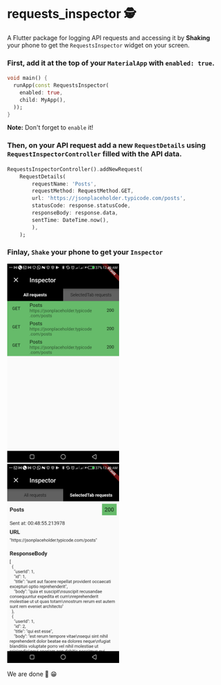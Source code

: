 # requests_inspector 🕵

A Flutter package for logging API requests and accessing it by **Shaking** your phone to get the `RequestsInspector` widget on your screen.

### First, add it at the top of your `MaterialApp` with `enabled: true`.

```dart
void main() {
  runApp(const RequestsInspector(
    enabled: true,
    child: MyApp(),
  ));
}

```

**Note:** Don't forget to `enable` it!

### Then, on your API request add a new `RequestDetails` using `RequestInspectorController` filled with the API data.

```dart
RequestsInspectorController().addNewRequest(
    RequestDetails(
        requestName: 'Posts',
        requestMethod: RequestMethod.GET,
        url: 'https://jsonplaceholder.typicode.com/posts',
        statusCode: response.statusCode,
        responseBody: response.data,
        sentTime: DateTime.now(),
        ),
    );
```

### Finlay, `Shake` your phone to get your `Inspector`

<img src = "https://raw.githubusercontent.com/Abdelazeem777/requests_inspector/main/screenshots/Screenshot_20211211-004944.jpg" width ="260" /> <img src = "https://raw.githubusercontent.com/Abdelazeem777/requests_inspector/main/screenshots/Screenshot_20211211-004949.jpg" width ="260" />

We are done 🎉️ 😁️
